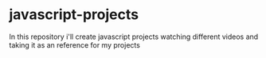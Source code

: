 # javascript-projects
In this repository i'll create javascript projects watching different videos and taking it as an reference for my projects

